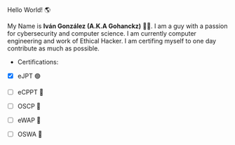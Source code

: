 Hello World! 🌎

My Name is  <b>Iván González (A.K.A Gohanckz)</b> 👨‍💻.
I am a guy with a passion for cybersecurity and computer science.
I am currently computer engineering and work of Ethical Hacker.
I am certifing myself to one day contribute as much as possible.


- Certifications:
- [x] eJPT    🟢
- [ ] eCPPT   🔴 
- [ ] OSCP    🔴 
- [ ] eWAP    🔴
- [ ] OSWA    🔴


